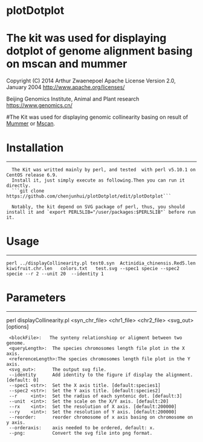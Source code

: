 # plotDotplot
The kit was used for displaying dotplot of genome alignment basing on mscan and mummer
===
Copyright (C) 2014 Arthur Zwaenepoel
   Apache License Version 2.0, January 2004 http://www.apache.org/licenses/
  
 Beijing Genomics Institute, Animal and Plant research https://www.genomics.cn/

#The Kit was used for displaying genomic collinearity basing on result of [Mummer](http://mummer.sourceforge.net/)  or [Mscan](https://github.com/tanghaibao/mcscan). 

Installation
===
---
      The Kit was writted mainly by perl, and tested  with perl v5.10.1 on CentOS release 6.9.
      Install it, just simply execute as following.Then you can run it directly.
      ```git clone  https://github.com/chenjunhui/plotDotplot/edit/plotDotplot```
      
      Notably, the kit depend on SVG package of perl, thus, you should install it and `export PERL5LIB="/user/packages:$PERL5LIB"` before run it.
Usage
===
----
```
perl ../displayCollinearity.pl test0.syn  Actinidia_chinensis.Red5.len   kiwifruit.chr.len   colors.txt   test.svg --spec1 specie --spec2 specie --r 2 --unit 20  --identity 1
```

Parameters
===
---
perl displayCollinearity.pl  <syn_chr_file> <chr1_file> <chr2_file> <svg_out> [options]

     <blockFile>:   The synteny relationshiop or aligment between two genome.
     <queryLength>:  The species chromosomes length file plot in the X axis.
     <referenceLength>:The species chromosomes length file plot in the Y axis.
     <svg_out>:      The output svg file.
     --identity      Add identity to the figure if display the alignment.  [default: 0]
     --spec1 <str>:  Set the X axis title. [default:species1]
     --spec2 <str>:  Set the Y axis title. [default:species2]
     --r     <int>:  Set the radius of each syntenic dot. [default:3]
     --unit  <int>:  Set the scale on the X/Y axis. [default:20]
     --rx    <int>:  Set the resolution of X axis. [default:200000]
     --ry    <int>:  Set the resolution of Y axis. [default:200000]
     --reorder:      reorder chromosome of x axis basing on chromosome on y axis.
     --orderaxis:    axis needed to be ordered, default: x.
     --png:          Convert the svg file into png format.
